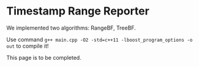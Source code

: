 # Timestamp Range Reporter

We implemented two algorithms: RangeBF, TreeBF.

Use command `g++ main.cpp -O2 -std=c++11 -lboost_program_options -o out` to compile it!

This page is to be completed.

